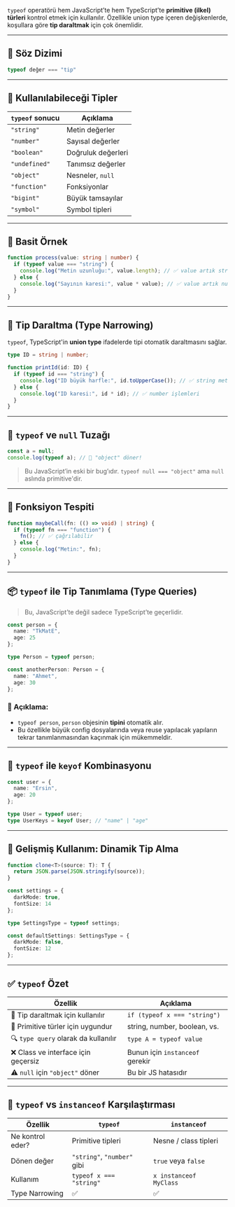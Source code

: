 
`typeof` operatörü hem JavaScript’te hem TypeScript’te **primitive (ilkel) türleri** kontrol etmek için kullanılır. Özellikle union type içeren değişkenlerde, koşullara göre **tip daraltmak** için çok önemlidir.

---

## 📌 Söz Dizimi

```ts
typeof değer === "tip"
```

---

## 🧱 Kullanılabileceği Tipler

|`typeof` sonucu|Açıklama|
|---|---|
|`"string"`|Metin değerler|
|`"number"`|Sayısal değerler|
|`"boolean"`|Doğruluk değerleri|
|`"undefined"`|Tanımsız değerler|
|`"object"`|Nesneler, `null`|
|`"function"`|Fonksiyonlar|
|`"bigint"`|Büyük tamsayılar|
|`"symbol"`|Symbol tipleri|

---

## 🧪 Basit Örnek

```ts
function process(value: string | number) {
  if (typeof value === "string") {
    console.log("Metin uzunluğu:", value.length); // ✅ value artık string
  } else {
    console.log("Sayının karesi:", value * value); // ✅ value artık number
  }
}
```

---

## 🧠 Tip Daraltma (Type Narrowing)

`typeof`, TypeScript'in **union type** ifadelerde tipi otomatik daraltmasını sağlar.

```ts
type ID = string | number;

function printId(id: ID) {
  if (typeof id === "string") {
    console.log("ID büyük harfle:", id.toUpperCase()); // ✅ string metodları
  } else {
    console.log("ID karesi:", id * id); // ✅ number işlemleri
  }
}
```

---

## 🛑 `typeof` ve `null` Tuzağı

```ts
const a = null;
console.log(typeof a); // 🔴 "object" döner!
```

> Bu JavaScript’in eski bir bug’ıdır. `typeof null === "object"` ama `null` aslında primitive'dir.

---

## 🔧 Fonksiyon Tespiti

```ts
function maybeCall(fn: (() => void) | string) {
  if (typeof fn === "function") {
    fn(); // ✅ çağrılabilir
  } else {
    console.log("Metin:", fn);
  }
}
```

---

## 📦 `typeof` ile Tip Tanımlama (Type Queries)

> Bu, JavaScript’te değil sadece TypeScript’te geçerlidir.

```ts
const person = {
  name: "TkMatE",
  age: 25
};

type Person = typeof person;

const anotherPerson: Person = {
  name: "Ahmet",
  age: 30
};
```

### 📌 Açıklama:

- `typeof person`, `person` objesinin **tipini** otomatik alır.
- Bu özellikle büyük config dosyalarında veya reuse yapılacak yapıların tekrar tanımlanmasından kaçınmak için mükemmeldir.

---

## 🧠 `typeof` ile `keyof` Kombinasyonu

```ts
const user = {
  name: "Ersin",
  age: 20
};

type User = typeof user;
type UserKeys = keyof User; // "name" | "age"
```

---

## 🧪 Gelişmiş Kullanım: Dinamik Tip Alma

```ts
function clone<T>(source: T): T {
  return JSON.parse(JSON.stringify(source));
}

const settings = {
  darkMode: true,
  fontSize: 14
};

type SettingsType = typeof settings;

const defaultSettings: SettingsType = {
  darkMode: false,
  fontSize: 12
};
```

---

## ✅ `typeof` Özet

|Özellik|Açıklama|
|---|---|
|🧠 Tip daraltmak için kullanılır|`if (typeof x === "string")`|
|🔧 Primitive türler için uygundur|string, number, boolean, vs.|
|🔍 `type query` olarak da kullanılır|`type A = typeof value`|
|❌ Class ve interface için geçersiz|Bunun için `instanceof` gerekir|
|⚠️ `null` için `"object"` döner|Bu bir JS hatasıdır|

---

## 🔁 `typeof` vs `instanceof` Karşılaştırması

|Özellik|`typeof`|`instanceof`|
|---|---|---|
|Ne kontrol eder?|Primitive tipleri|Nesne / class tipleri|
|Dönen değer|`"string"`, `"number"` gibi|`true` veya `false`|
|Kullanım|`typeof x === "string"`|`x instanceof MyClass`|
|Type Narrowing|✅|✅|

